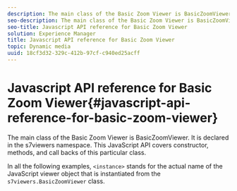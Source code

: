 ```yaml
---
description: The main class of the Basic Zoom Viewer is BasicZoomViewer. It is declared in the s7viewers namespace. This JavaScript API covers constructor, methods, and call backs of this particular class.
seo-description: The main class of the Basic Zoom Viewer is BasicZoomViewer. It is declared in the s7viewers namespace. This JavaScript API covers constructor, methods, and call backs of this particular class.
seo-title: Javascript API reference for Basic Zoom Viewer
solution: Experience Manager
title: Javascript API reference for Basic Zoom Viewer
topic: Dynamic media
uuid: 18cf3d32-329c-412b-97cf-c940ed25acff
---
```


# Javascript API reference for Basic Zoom Viewer{#javascript-api-reference-for-basic-zoom-viewer}

The main class of the Basic Zoom Viewer is BasicZoomViewer. It is declared in the s7viewers namespace. This JavaScript API covers constructor, methods, and call backs of this particular class.

In all the following examples, `<instance>` stands for the actual name of the JavaScript viewer object that is instantiated from the `s7viewers.BasicZoomViewer` class. 
